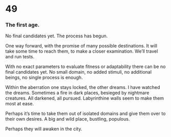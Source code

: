 # 49

### The first age.

No final candidates yet. The process has begun.

One way forward, with the promise of many possible destinations. It will take some time to reach them, to make a closer examination. We’ll travel and run tests.

With no exact parameters to evaluate fitness or adaptability there can be no final candidates yet. No small domain, no added stimuli, no additional beings, no single process is enough. 

Within the aberration one stays locked, the other dreams. I have watched the dreams. Sometimes a fire in dark places, besieged by nightmare creatures. All darkened, all pursued. Labyrinthine walls seem to make them most at ease.

Perhaps it’s time to take them out of isolated domains and give them over to their own desires. A big and wild place, bustling, populous.

Perhaps they will awaken in the city.